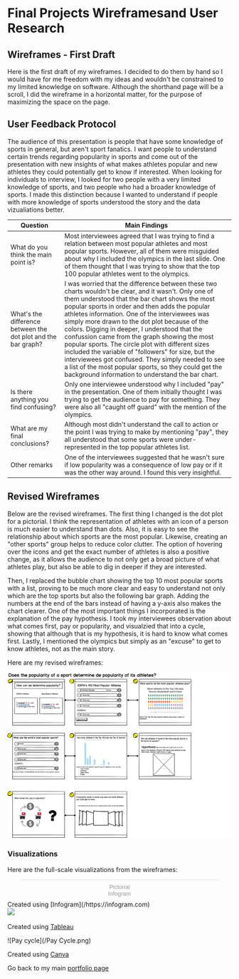 # Final Projects Wireframesand User Research

## Wireframes - First Draft
Here is the first draft of my wireframes. I decided to do them by hand so I would have for me freedom with my ideas and wouldn't be constrained to my limited knowledge on software. Although the shorthand page will be a scroll, I did the wireframe in a horizontal matter, for the purpose of maximizing the space on the page.

## User Feedback Protocol
The audience of this presentation is people that have some knowledge of sports in general, but aren't sport fanatics. I want people to understand certain trends regarding popularity in sports and come out of the presentation with new insights of what makes athletes popular and new athletes they could potentially get to know if interested. When looking for individuals to interview, I looked for two people with a very limited knowledge of sports, and two people who had a broader knowledge of sports. I made this distinction because I wanted to understand if people with more knowledge of sports understood the story and the data vizualiations better. 

|     Question     | Main Findings |
|     ---------------     | ------------- |
| What do you think the main point is? | Most interviewees agreed that I was trying to find a relation between most popular athletes and most popular sports. However, all of them were misguided about why I included the olympics in the last slide. One of them thought that I was trying to show that the top 100 popular athletes went to the olympics. |
| What's the difference between the dot plot and the bar graph? | I was worried that the difference between these two charts wouldn't be clear, and it wasn't. Only one of them understood that the bar chart shows the most popular sports in order and then adds the popular athletes information. One of the interviewees was simply more drawn to the dot plot because of the colors. Digging in deeper, I understood that the confussion came from the graph showing the most popular sports. The circle plot with different sizes included the variable of "followers" for size, but the interviewees got confused. They simply needed to see a list of the most popular sports, so they could get the background information to understand the bar chart. |
| Is there anything you find confusing? | Only one interviewee understood why I included "pay" in the presentation. One of them initially thought I was trying to get the audience to pay for something. They were also all "caught off guard" with the mention of the olympics. |
| What are my final conclusions? | Although most didn't understand the call to action or the point I was trying to make by mentioning "pay", they all understood that some sports were under-represented in the top popular athletes list. |
| Other remarks | One of the interviewees suggested that he wasn't sure if low popularity was a consequence of low pay or if it was the other way around. I found this very insightful. |

## Revised Wireframes
Below are the revised wireframes. The first thing I changed is the dot plot for a pictorial. I think the representation of athletes with an icon of a person is much easier to understand than dots. Also, it is easy to see the relationship about which sports are the most popular. Likewise, creating an "other sports" group helps to reduce color clutter. The option of hovering over the icons and get the exact number of athletes is also a positive change, as it allows the audience to not only get a broad picture of what athletes play, but also be able to dig in deeper if they are interested.

Then, I replaced the bubble chart showing the top 10 most popular sports with a list, proving to be much more clear and easy to understand not only which are the top sports but also the following bar graph. Adding the numbers at the end of the bars instead of having a y-axis also makes the chart clearer. One of the most important things I incorporated is the explanation of the pay hypothesis. I took my interviewees observation about what comes first, pay or popularity, and visualzied that into a cycle, showing that although that is my hypothesis, it is hard to know what comes first. Lastly, I mentioned the olympics but simply as an "excuse" to get to know athletes, not as the main story.

Here are my revised wireframes:

![revised-wireframes](/Wireframes.png)

### Visualizations
Here are the full-scale visualizations from the wireframes:

<div class="infogram-embed" data-id="db2628f9-7b29-4359-9b54-2c8e2af16bae" data-type="interactive" data-title="Pictorial">
</div><script>!function(e,i,n,s){var t="InfogramEmbeds",d=e.getElementsByTagName("script")[0];if(window[t]&&window[t].initialized)window[t].process&&window[t].process();else if(!e.getElementById(n)){var o=e.createElement("script");o.async=1,o.id=n,o.src="https://e.infogram.com/js/dist/embed-loader-min.js",d.parentNode.insertBefore(o,d)}}(document,0,"infogram-async");</script><div style="padding:8px 0;font-family:Arial!important;font-size:13px!important;line-height:15px!important;text-align:center;border-top:1px solid #dadada;margin:0 30px">
  <a href="https://infogram.com/db2628f9-7b29-4359-9b54-2c8e2af16bae" style="color:#989898!important;text-decoration:none!important;" target="_blank">Pictorial</a>
  <br><a href="https://infogram.com" style="color:#989898!important;text-decoration:none!important;" target="_blank" rel="nofollow">Infogram</a>
</div>
Created using [Infogram](/https://infogram.com)

<div class='tableauPlaceholder' id='viz1581892258096' style='position: relative'>
  <noscript>
    <a href='#'>
      <img alt=' ' src='https:&#47;&#47;public.tableau.com&#47;static&#47;images&#47;Ba&#47;Barchart_15818922037640&#47;Sheet2&#47;1_rss.png' style='border: none' />
    </a>
  </noscript><object class='tableauViz'  style='display:none;'>
  <param name='host_url' value='https%3A%2F%2Fpublic.tableau.com%2F' /> <param name='embed_code_version' value='3' /> <param name='site_root' value='' />
  <param name='name' value='Barchart_15818922037640&#47;Sheet2' />
  <param name='tabs' value='no' />
  <param name='toolbar' value='yes' />
  <param name='static_image' value='https:&#47;&#47;public.tableau.com&#47;static&#47;images&#47;Ba&#47;Barchart_15818922037640&#47;Sheet2&#47;1.png' /> <param name='animate_transition' value='yes' />
  <param name='display_static_image' value='yes' /><param name='display_spinner' value='yes' /><param name='display_overlay' value='yes' />
  <param name='display_count' value='yes' />
  <param name='filter' value='publish=yes' />
  </object></div>                
  <script type='text/javascript'>                    var divElement = document.getElementById('viz1581892258096');                    var vizElement = divElement.getElementsByTagName('object')[0];                    vizElement.style.width='100%';vizElement.style.height=(divElement.offsetWidth*0.75)+'px';                    var scriptElement = document.createElement('script');                    scriptElement.src = 'https://public.tableau.com/javascripts/api/viz_v1.js';                    vizElement.parentNode.insertBefore(scriptElement, vizElement);                </script>
  
Created using [Tableau](/https://www.tableau.com)

![Pay cycle](/Pay Cycle.png)

Created using [Canva](/www.canva.com)

Go back to my main [portfolio page](/README.md)
